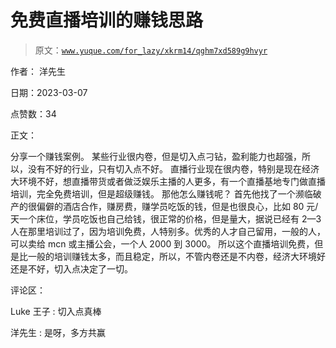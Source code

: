 # 免费直播培训的赚钱思路

> 原文：[`www.yuque.com/for_lazy/xkrm14/qghm7xd589g9hvyr`](https://www.yuque.com/for_lazy/xkrm14/qghm7xd589g9hvyr)



作者： 洋先生 

日期：2023-03-07 

点赞数：34 

正文： 

分享一个赚钱案例。 某些行业很内卷，但是切入点刁钻，盈利能力也超强，所以，没有不好的行业，只有切入点不好。 直播行业现在很内卷，特别是现在经济大环境不好，想直播带货或者做泛娱乐主播的人更多，有一个直播基地专门做直播培训，完全免费培训，但是超级赚钱。 那他怎么赚钱呢？ 首先他找了一个濒临破产的很偏僻的酒店合作，赚房费，赚学员吃饭的钱，但是也很良心，比如 80 元/天一个床位，学员吃饭也自己给钱，很正常的价格，但是量大，据说已经有 2—3 人在那里培训过了，因为培训免费，人特别多。优秀的人才自己留用，一般的人，可以卖给 mcn 或主播公会，一个人 2000 到 3000。 所以这个直播培训免费，但是比一般的培训赚钱太多，而且稳定，所以，不管内卷还是不内卷，经济大环境好还是不好，切入点决定了一切。 

评论区： 

Luke 王子 : 切入点真棒 

洋先生 : 是呀，多方共赢 

